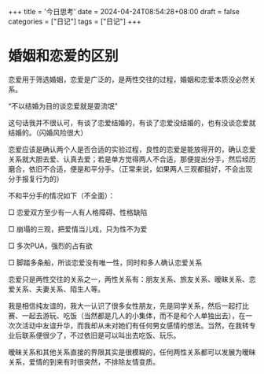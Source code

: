 +++
title = '今日思考'
date = 2024-04-24T08:54:28+08:00
draft = false
categories = ["日记"]
tags = ["日记"]
+++



# 婚姻和恋爱的区别

恋爱用于筛选婚姻，恋爱是广泛的，是两性交往的过程，婚姻和恋爱本质没必然关系。




“不以结婚为目的谈恋爱就是耍流氓”

这句话我并不很认可，有谈了恋爱结婚的，有谈了恋爱没结婚的，也有没谈恋爱就结婚的。（闪婚风险很大）




恋爱应该是确认两个人是否合适的实验过程，良性的恋爱是能放得开的，确认恋爱关系就大胆去爱、认真去爱；若是单方觉得两人不合适，那便提出分手，然后经历磨合，依旧不合适，便是和平分手。（正常来说，如果两人三观都挺好，不会出现分手报复行为的）

不和平分手的情况如下（不全面）：

□ 恋爱双方至少有一人有人格障碍、性格缺陷

□ 崩塌的三观，把爱情当儿戏，只为性不为爱

□ 多次PUA，强烈的占有欲

□ 脚踏多条船，所谈恋爱没有唯一性，同时和多人确认恋爱关系

恋爱只是两性交往的关系之一，两性关系有：朋友关系、旅友关系、暧昧关系、恋爱关系、夫妻关系、陌生人等。




我是相信纯友谊的，我大一认识了很多女性朋友，先是同学关系，然后一起打比赛、一起去游玩、吃饭（当然都是几人的小集体，而不是和个人单独出去），在一次次活动中友谊升华，而我却从未对她们有任何男女感情的想法。当然，在我转专业后联系便很少了，不过依旧是可以叫出去吃饭、玩乐。




暧昧关系和其他关系直接的界限其实是很模糊的，任何两性关系都可以发展为暧昧关系，爱情的到来有时很突然，不排除友情变质。





